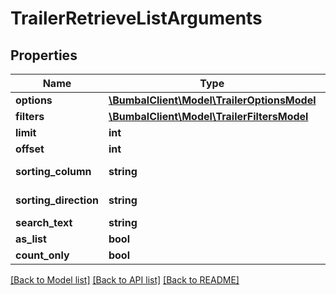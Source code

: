 # TrailerRetrieveListArguments

## Properties
Name | Type | Description | Notes
------------ | ------------- | ------------- | -------------
**options** | [**\BumbalClient\Model\TrailerOptionsModel**](TrailerOptionsModel.md) |  | [optional] 
**filters** | [**\BumbalClient\Model\TrailerFiltersModel**](TrailerFiltersModel.md) |  | [optional] 
**limit** | **int** |  | [optional] 
**offset** | **int** |  | [optional] 
**sorting_column** | **string** | Sorting Column | [optional] 
**sorting_direction** | **string** | Sorting Direction | [optional] 
**search_text** | **string** |  | [optional] 
**as_list** | **bool** |  | [optional] 
**count_only** | **bool** |  | [optional] 

[[Back to Model list]](../README.md#documentation-for-models) [[Back to API list]](../README.md#documentation-for-api-endpoints) [[Back to README]](../README.md)


